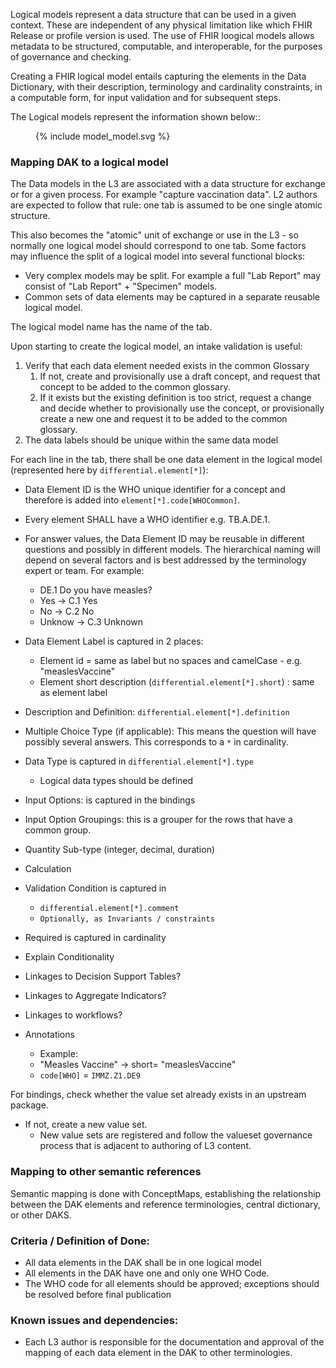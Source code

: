 
Logical models represent a data structure that can be used in a given
context. These are independent of any physical limitation like which
FHIR Release or profile version is used. 
The use of FHIR loogical models allows metadata to be structured, computable, and interoperable, 
for the purposes of governance and checking.

Creating a FHIR logical model entails capturing the elements in the Data
Dictionary, with their description, terminology and cardinality
constraints, in a computable form, for input validation and for
subsequent steps.

The Logical models represent the information shown below::

<figure>
  {% include model_model.svg %}
</figure>

### Mapping DAK to a logical model

The Data models in the L3 are associated with a data structure for exchange or for a given process. For example "capture vaccination data". L2 authors are expected to follow that rule: one tab is assumed to be one single atomic structure.

This also becomes the "atomic" unit of exchange or use in the L3 - so normally one logical model should correspond to one tab. Some factors may influence the split of a logical model into several functional blocks:
- Very complex models may be split. For example a full "Lab Report" may consist of "Lab Report" + "Specimen" models.
- Common sets of data elements may be captured in a separate reusable logical model.

The logical model name has the name of the tab.

Upon starting to create the logical model, an intake validation is useful:
1.  Verify that each data element needed exists in the common Glossary
    1.  If not, create and provisionally use a draft concept, and
        request that concept to be added to the common glossary.
    2.  If it exists but the existing definition is too strict, request
        a change and decide whether to provisionally use the concept,
        or provisionally create a new one and request it to be added
        to the common glossary.
2. The data labels should be unique within the same data model


For each line in the tab, there shall be one data element in the logical model (represented here by `differential.element[*]`):

* Data Element ID is the WHO unique identifier for a concept and therefore is added into `element[*].code[WHOCommon]`.  
* Every element SHALL have a WHO identifier e.g. TB.A.DE.1. 

* For answer values, the Data Element ID may be reusable in different questions and possibly in different models.
The hierarchical naming will depend on several factors and is best addressed by the terminology expert or team. For example:
    -   DE.1 Do you have measles?
    -   Yes → C.1 Yes
    -   No → C.2 No
    -   Unknow → C.3 Unknown  
   
*   Data Element Label is captured in 2 places:
    -   Element id = same as label but no spaces and camelCase - e.g. "measlesVaccine"
    -   Element short description (`differential.element[*].short`) : same as element label

-   Description and Definition: `differential.element[*].definition`

-   Multiple Choice Type (if applicable): This means the question will have possibly several answers. This corresponds to a `*` in cardinality.

-   Data Type is captured in `differential.element[*].type`
    -   Logical data types should be defined

-   Input Options: is captured in the bindings

-   Input Option Groupings: this is a grouper for the rows that have a common group.

-   Quantity Sub-type (integer, decimal, duration)

-   Calculation

-   Validation Condition is captured in
    -   `differential.element[*].comment`
    -   `Optionally, as Invariants / constraints`

-   Required is captured in cardinality

-   Explain Conditionality

-   Linkages to Decision Support Tables?

-   Linkages to Aggregate Indicators?

-   Linkages to workflows?

-   Annotations
    -   Example:
    -   "Measles Vaccine" → short= "measlesVaccine"
    -   `code[WHO]` = `IMMZ.Z1.DE9`

For bindings, check whether the value set already exists in an upstream package.

-   If not, create a new value set.
    -   New value sets are registered and follow the valueset governance process that is adjacent to authoring of L3 content.

### Mapping to other semantic references
Semantic mapping is done with ConceptMaps, establishing the relationship between the DAK elements and reference terminologies, central dictionary, or other DAKS.



### **Criteria / Definition of Done:**

-   All data elements in the DAK shall be in one logical model
-   All elements in the DAK have one and only one WHO Code. 
  -  The WHO code for all elements should be approved; exceptions should be resolved before final publication

### **Known issues and dependencies:**


  * Each L3 author is responsible for the documentation and approval of the mapping of each data element in the DAK to other terminologies.



